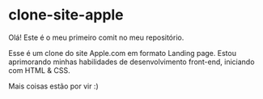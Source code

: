 # clone-site-apple

Olá! 
Este é o meu primeiro comit no meu repositório. 

Esse é um clone do site Apple.com em formato Landing page. 
Estou aprimorando minhas habilidades de desenvolvimento front-end, iniciando com HTML & CSS.

Mais coisas estão por vir :)
